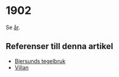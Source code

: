# 1902

Se [år](år).

## Referenser till denna artikel

* [Bjersunds tegelbruk](bjersunds%20tegelbruk)
* [Villan](villan)
